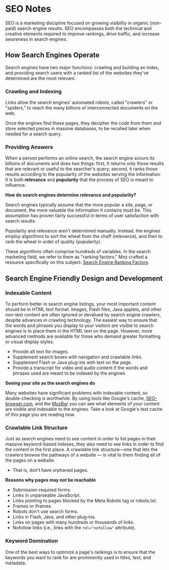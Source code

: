 # SEO Notes

SEO is a marketing discipline focused on growing visibility in organic (non-paid) search engine results.  SEO
encompasses both the technical and creative elements required to improve rankings, drive traffic, and increase
awareness in search engines.


## How Search Engines Operate

Search engines have two major functions: crawling and building an index, and providing search users with a ranked list
of the websites they've determined are the most relevant.

### Crawling and Indexing

Links allow the search engines' automated robots, called "crawlers" or "spiders," to reach the many billions of
interconnected documents on the web.

Once the engines find these pages, they decipher the code from them and store selected pieces in massive databases, to
be recalled later when needed for a search query.

### Providing Answers

When a person performs an online search, the search engine scours its billions of documents and does two things:
first, it returns only those results that are relevant or useful to the searcher's query; second, it ranks those
results according to the popularity of the websites serving the information.  It is both **relevance** and
**popularity** that the process of SEO is meant to influence.

**How do search engines determine relevance and popularity?**

Search engines typically assume that the more popular a site, page, or document, the more valuable the information it
contains must be.  This assumption has proven fairly successful in terms of user satisfaction with search results.

Popularity and relevance aren't determined manually.  Instead, the engines employ algorithms to sort the wheat from
the chaff (relevance), and then to rank the wheat in order of quality (popularity).

These algorithms often comprise hundreds of variables.  In the search marketing field, we refer to them as
"ranking factors."  Moz crafted a resource specifically on this subject:
[Search Engine Ranking Factors](https://moz.com/search-ranking-factors).


## Search Engine Friendly Design and Development

### Indexable Content

To perform better in search engine listings, your most important content should be in HTML text format.  Images, Flash
files, Java applets, and other non-text content are often ignored or devalued by search engine crawlers, despite
advances in crawling technology.  The easiest way to ensure that the words and phrases you display to your visitors
are visible to search engines is to place them in the HTML text on the page.  However, more advanced methods are
available for those who demand greater formatting or visual display styles:

* Provide alt text for images.
* Supplement search boxes with navigation and crawlable links.
* Supplement Flash or Java plug-ins with text on the page.
* Provide a transcript for video and audio content if the words and phrases used are meant to be indexed by the engines.
 
**Seeing your site as the search engines do**

Many websites have significant problems with indexable content, so double-checking is worthwhile.  By using tools like
Google's cache, [SEO-browser.com](http://www.seo-browser.com/), and the [MozBar](https://moz.com/mozbar/) you can see
what elements of your content are visible and indexable to the engines.  Take a look at Google's text cache of this
page you are reading now.

### Crawlable Link Structure

Just as search engines need to see content in order to list pages in their massive keyword-based indexes, they also
need to see links in order to find the content in the first place.  A crawlable link structure—one that lets the
crawlers browse the pathways of a website — is vital to them finding all of the pages on a website.

* That is, don't have orphaned pages.

**Reasons why pages may not be reachable**

* Submission-required forms.
* Links in unparseable JavaScript.
* Links pointing to pages blocked by the Meta Robots tag or robots.txt.
* Frames or iframes.
* Robots don't use search forms.
* Links in Flash, Java, and other plug-ins.
* Links on pages with many hundreds or thousands of links.
* Nofollow links (i.e., links with the `rel="nofollow"` attribute).

### Keyword Domination

One of the best ways to optimize a page's rankings is to ensure that the keywords you want to rank for are prominently
used in titles, text, and metadata.
